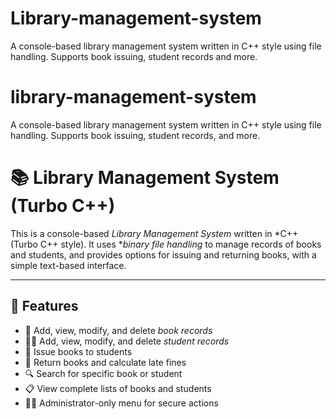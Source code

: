 # Library-management-system
A console-based library management system written in C++ style using file handling. Supports book issuing, student records and more.
# library-management-system
A console-based library management system written in C++ style using file handling. Supports book issuing, student records, and more.

# 📚 Library Management System (Turbo C++)

This is a console-based *Library Management System* written in *C++ (Turbo C++ style). It uses **binary file handling* to manage records of books and students, and provides options for issuing and returning books, with a simple text-based interface.

---

## 🧩 Features

- 📖 Add, view, modify, and delete *book records*
- 👨‍🎓 Add, view, modify, and delete *student records*
- 📕 Issue books to students
- 📗 Return books and calculate late fines
- 🔍 Search for specific book or student
- 📋 View complete lists of books and students
- 🧑‍💼 Administrator-only menu for secure actions
